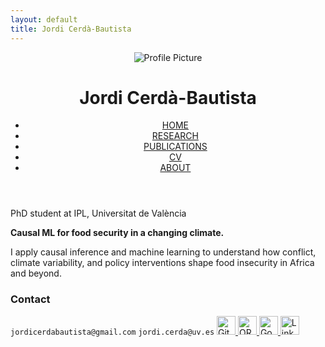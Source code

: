 ```yaml
---
layout: default
title: Jordi Cerdà-Bautista
---
```


<header class="header-with-photo">
  <img class="profile-pic" src="{{ '/assets/images/profile.png' | relative_url }}" alt="Profile Picture">
  <div class="header-text">
    <h1>Jordi Cerdà-Bautista</h1>
    <nav>
      <ul>
        <li><a href="/index.html">HOME</a></li>
        <li><a href="/research.html">RESEARCH</a></li>
        <li><a href="/publications.html">PUBLICATIONS</a></li>
        <li><a href="/cv.html">CV</a></li>
        <li><a href="/about.html">ABOUT</a></li>
      </ul>
    </nav>
  </div>
</header>

<section class="bio">
  <p>PhD student at IPL, Universitat de València</p>
  <p><strong>Causal ML for food security in a changing climate.</strong></p>
  <p>I apply causal inference and machine learning to understand how conflict, climate variability, and policy interventions shape food insecurity in Africa and beyond.</p>
</section>

<h3>Contact</h3>
<section class="links">
  <a>
    <code>jordicerdabautista@gmail.com</code>
  </a>
  <a>
    <code>jordi.cerda@uv.es</code>
  </a>
  <a href="https://github.com/jordicbau" target="_blank">
    <img src="{{ '/assets/images/github.png' | relative_url }}" alt="GitHub" height="30">
  </a>
  <a href="https://orcid.org/0000-0003-4512-6005" target="_blank">
    <img src="{{ '/assets/images/orcid.png' | relative_url }}" alt="ORCID" height="30">
  </a>
  <a href="https://scholar.google.com/citations?user=opHw5dAAAAAJ" target="_blank">
    <img src="{{ '/assets/images/google_scholar.png' | relative_url }}" alt="Google Scholar" height="30">
  </a>
  <a href="https://www.linkedin.com/in/jordi-cerd%C3%A0-bautista-93b1091bb/" target="_blank">
    <img src="{{ '/assets/images/linkedin.png' | relative_url }}" alt="LinkedIn" height="30">
  </a>
</section>
